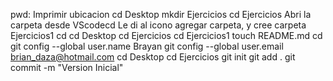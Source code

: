 pwd: Imprimir ubicacion
cd Desktop
mkdir Ejercicios
cd Ejercicios
Abri la carpeta desde VScodecd
Le di al icono agregar carpeta, y cree carpeta Ejercicios1
cd
cd Desktop
cd Ejercicios
cd Ejercicios1
touch README.md
cd
git config --global user.name Brayan
git config --global user.email brian_daza@hotmail.com
cd Desktop
cd Ejercicios
git init
git add .
git commit -m "Version Inicial"